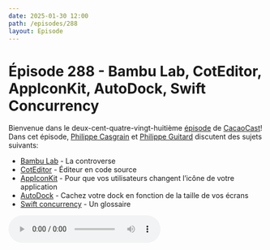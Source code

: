 ```yaml
---
date: 2025-01-30 12:00
path: /episodes/288
layout: Episode
---
```

# Épisode 288 - Bambu Lab, CotEditor, AppIconKit, AutoDock, Swift Concurrency
<p>Bienvenue dans le deux-cent-quatre-vingt-huiti&egrave;me&nbsp;<a href="https://archive.org/download/cacaocast/cacaocast_288.mp3" title="CacaoCast Episode 288">épisode</a> de <a href="https://mastodon.world/@cacaocast" title="CacaoCast sur Mastodon.world">CacaoCast</a>! Dans cet épisode, <a href="https://mastodon.social/@philippec" title="Philippe Casgrain sur Mastodon.social">Philippe Casgrain</a> et <a href="https://mastodon.social/@philippeguitard" title="Philippe Guitard sur Mastodon.social">Philippe Guitard</a> discutent des sujets suivants:</p>
<ul>
    <li><a href="https://www.3dnatives.com/controverse-bambu-lab-mise-a-jour-22012025/" title="Bambu Lab">Bambu Lab</a> - La controverse</li>
    <li><a href="https://coteditor.com/" title="CotEditor">CotEditor</a> - Éditeur en code source</li>
    <li><a href="https://github.com/danielsaidi/AppIconKit" title="AppIconKit">AppIconKit</a> - Pour que vos utilisateurs changent l’icône de votre application</li>
    <li><a href="https://ghall.blog/posts/2025/announcing-autodock/" title="AutoDock">AutoDock</a> - Cachez votre dock en fonction de la taille de vos écrans</li>
    <li><a href="https://www.massicotte.org/concurrency-glossary" title="Swift concurrency">Swift concurrency</a> - Un glossaire</li>
</ul>
<p><audio controls><source src="https://archive.org/download/cacaocast/cacaocast_288.mp3" type="audio/mpeg"><source src="https://archive.org/download/cacaocast/cacaocast_288.mp3" type="audio/mp4">Votre navigateur ne supporte pas l'élément audio / Your browser does not support the audio element.</audio></p>